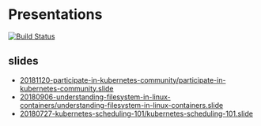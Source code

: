 # Presentations

[![Build Status](https://travis-ci.org/cofyc/presentations.svg?branch=master)](https://travis-ci.org/cofyc/presentations)

## slides

- [20181120-participate-in-kubernetes-community/participate-in-kubernetes-community.slide](https://talks.godoc.org/github.com/cofyc/presentations/20181120-participate-in-kubernetes-community/participate-in-kubernetes-community.slide)
- [20180906-understanding-filesystem-in-linux-containers/understanding-filesystem-in-linux-containers.slide](https://talks.godoc.org/github.com/cofyc/presentations/20180906-understanding-filesystem-in-linux-containers/understanding-filesystem-in-linux-containers.slide)
- [20180727-kubernetes-scheduling-101/kubernetes-scheduling-101.slide](https://talks.godoc.org/github.com/cofyc/presentations/20180727-kubernetes-scheduling-101/kubernetes-scheduling-101.slide)
